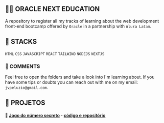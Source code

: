 ## 👨‍💻 ORACLE NEXT EDUCATION

A repository to register all my tracks of learning about the web development front-end bootcamp offered by `Oracle` in a partnership with `Alura Latam`.

## 🧰 STACKS

`HTML` `CSS` `JAVASCRIPT` `REACT` `TAILWIND` `NODEJS` `NEXTJS`

### 🚦 COMMENTS

Feel free to open the folders and take a look into I'm learning about. If you have some tips or doubts you can reach out with me on my email: `jvpeluzio@gmail.com`. 

## 🚧 PROJETOS

#### 🔗 [Jogo do número secreto](https://secret-number-game-rust.vercel.app/) - [código e repositório](https://github.com/JoaoPeluzio/secret-number-game)
 

